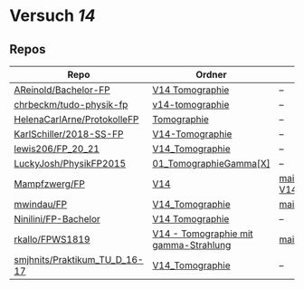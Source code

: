 # Versuch *14*

## Repos

|                                 Repo                                 |                                                               Ordner                                                                |                                                                                                                                               PDFs                                                                                                                                                |
|----------------------------------------------------------------------|-------------------------------------------------------------------------------------------------------------------------------------|---------------------------------------------------------------------------------------------------------------------------------------------------------------------------------------------------------------------------------------------------------------------------------------------------|
|[AReinold/Bachelor-FP](../repo/AReinold/Bachelor-FP)                  |[V14 Tomographie](https://github.com/AReinold/Bachelor-FP/tree/master/V14%20Tomographie)                                             |–                                                                                                                                                                                                                                                                                                  |
|[chrbeckm/tudo-physik-fp](../repo/chrbeckm/tudo-physik-fp)            |[v14-tomographie](https://github.com/chrbeckm/tudo-physik-fp/tree/master/v14-tomographie)                                            |–                                                                                                                                                                                                                                                                                                  |
|[HelenaCarlArne/ProtokolleFP](../repo/HelenaCarlArne/ProtokolleFP)    |[Tomographie](https://github.com/HelenaCarlArne/ProtokolleFP/tree/master/Tomographie)                                                |–                                                                                                                                                                                                                                                                                                  |
|[KarlSchiller/2018-SS-FP](../repo/KarlSchiller/2018-SS-FP)            |[V14-Tomographie](https://github.com/KarlSchiller/2018-SS-FP/tree/master/V14-Tomographie)                                            |–                                                                                                                                                                                                                                                                                                  |
|[lewis206/FP_20_21](../repo/lewis206/FP_20_21)                        |[V14_Tomographie](https://github.com/lewis206/FP_20_21/tree/master/V14_Tomographie)                                                  |–                                                                                                                                                                                                                                                                                                  |
|[LuckyJosh/PhysikFP2015](../repo/LuckyJosh/PhysikFP2015)              |[01_TomographieGamma[X]](https://github.com/LuckyJosh/PhysikFP2015/tree/master/01_TomographieGamma%5BX%5D)                           |–                                                                                                                                                                                                                                                                                                  |
|[Mampfzwerg/FP](../repo/Mampfzwerg/FP)                                |[V14](https://github.com/Mampfzwerg/FP/tree/master/V14)                                                                              |[main.pdf](https://docs.google.com/viewer?url=https://raw.githubusercontent.com/Mampfzwerg/FP/master/V14/latex-template/main.pdf)<br/>[V14_Krieg_Karzel_2.pdf](https://docs.google.com/viewer?url=https://raw.githubusercontent.com/Mampfzwerg/FP/master/V14/latex-template/V14_Krieg_Karzel_2.pdf)|
|[mwindau/FP](../repo/mwindau/FP)                                      |[V14_Tomographie](https://github.com/mwindau/FP/tree/master/FP_Master/V14_Tomographie)                                               |[main.pdf](https://docs.google.com/viewer?url=https://raw.githubusercontent.com/mwindau/FP/master/FP_Master/V14_Tomographie/build/main.pdf)                                                                                                                                                        |
|[Ninilini/FP-Bachelor](../repo/Ninilini/FP-Bachelor)                  |[V14 Tomographie](https://github.com/Ninilini/FP-Bachelor/tree/master/V14%20Tomographie)                                             |–                                                                                                                                                                                                                                                                                                  |
|[rkallo/FPWS1819](../repo/rkallo/FPWS1819)                            |[V14 - Tomographie mit gamma-Strahlung](https://github.com/rkallo/FPWS1819/tree/master/V14%20-%20Tomographie%20mit%20gamma-Strahlung)|[main.pdf](https://docs.google.com/viewer?url=https://raw.githubusercontent.com/rkallo/FPWS1819/master/V14%20-%20Tomographie%20mit%20gamma-Strahlung/main.pdf)                                                                                                                                     |
|[smjhnits/Praktikum_TU_D_16-17](../repo/smjhnits/Praktikum_TU_D_16-17)|[V14_Tomographie](https://github.com/smjhnits/Praktikum_TU_D_16-17/tree/master/Fortgeschrittenenpraktikum/Protokolle/V14_Tomographie)|–                                                                                                                                                                                                                                                                                                  |
